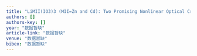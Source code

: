 ```yaml
---
title: "LiMII(IO3)3 (MII=Zn and Cd): Two Promising Nonlinear Optical Crystals Derived from a Tunable Structure Model of α‐LiIO3"
authors: []
authors-key: []
year: "数据暂缺"
article-link: "数据暂缺"
venue: "数据暂缺"
bibex: "数据暂缺"
---
```

